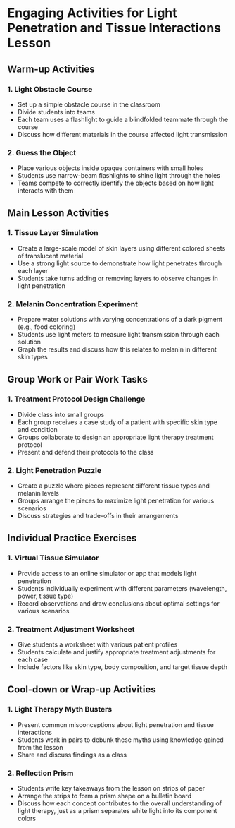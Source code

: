 # Engaging Activities for Light Penetration and Tissue Interactions Lesson

## Warm-up Activities

### 1. Light Obstacle Course

- Set up a simple obstacle course in the classroom
- Divide students into teams
- Each team uses a flashlight to guide a blindfolded teammate through the course
- Discuss how different materials in the course affected light transmission

### 2. Guess the Object

- Place various objects inside opaque containers with small holes
- Students use narrow-beam flashlights to shine light through the holes
- Teams compete to correctly identify the objects based on how light interacts with them

## Main Lesson Activities

### 1. Tissue Layer Simulation

- Create a large-scale model of skin layers using different colored sheets of translucent material
- Use a strong light source to demonstrate how light penetrates through each layer
- Students take turns adding or removing layers to observe changes in light penetration

### 2. Melanin Concentration Experiment

- Prepare water solutions with varying concentrations of a dark pigment (e.g., food coloring)
- Students use light meters to measure light transmission through each solution
- Graph the results and discuss how this relates to melanin in different skin types

## Group Work or Pair Work Tasks

### 1. Treatment Protocol Design Challenge

- Divide class into small groups
- Each group receives a case study of a patient with specific skin type and condition
- Groups collaborate to design an appropriate light therapy treatment protocol
- Present and defend their protocols to the class

### 2. Light Penetration Puzzle

- Create a puzzle where pieces represent different tissue types and melanin levels
- Groups arrange the pieces to maximize light penetration for various scenarios
- Discuss strategies and trade-offs in their arrangements

## Individual Practice Exercises

### 1. Virtual Tissue Simulator

- Provide access to an online simulator or app that models light penetration
- Students individually experiment with different parameters (wavelength, power, tissue type)
- Record observations and draw conclusions about optimal settings for various scenarios

### 2. Treatment Adjustment Worksheet

- Give students a worksheet with various patient profiles
- Students calculate and justify appropriate treatment adjustments for each case
- Include factors like skin type, body composition, and target tissue depth

## Cool-down or Wrap-up Activities

### 1. Light Therapy Myth Busters

- Present common misconceptions about light penetration and tissue interactions
- Students work in pairs to debunk these myths using knowledge gained from the lesson
- Share and discuss findings as a class

### 2. Reflection Prism

- Students write key takeaways from the lesson on strips of paper
- Arrange the strips to form a prism shape on a bulletin board
- Discuss how each concept contributes to the overall understanding of light therapy, just as a prism separates white light into its component colors